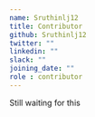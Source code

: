 ```yaml
---
name: Sruthinlj12
title: Contributor
github: Sruthinlj12
twitter: ""
linkedin: ""
slack: ""
joining_date: ""
role : contributor
---
```


Still waiting for this
